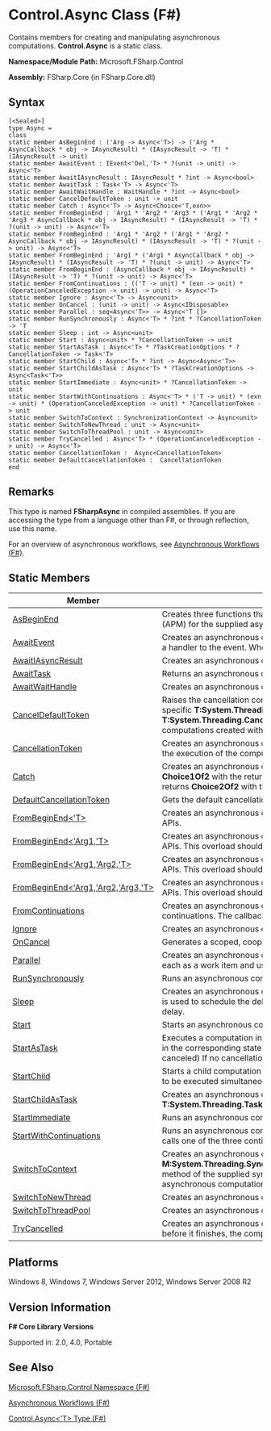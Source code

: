 # Control.Async Class (F#)

Contains members for creating and manipulating asynchronous computations. **Control.Async** is a static class.

**Namespace/Module Path:** Microsoft.FSharp.Control

**Assembly:** FSharp.Core (in FSharp.Core.dll)


## Syntax

```
[<Sealed>]
type Async =
class
static member AsBeginEnd : ('Arg -> Async<'T>) -> ('Arg * AsyncCallback * obj -> IAsyncResult) * (IAsyncResult -> 'T) * (IAsyncResult -> unit)
static member AwaitEvent : IEvent<'Del,'T> * ?(unit -> unit) -> Async<'T>
static member AwaitIAsyncResult : IAsyncResult * ?int -> Async<bool>
static member AwaitTask : Task<'T> -> Async<'T>
static member AwaitWaitHandle : WaitHandle * ?int -> Async<bool>
static member CancelDefaultToken : unit -> unit
static member Catch : Async<'T> -> Async<Choice<'T,exn>>
static member FromBeginEnd : 'Arg1 * 'Arg2 * 'Arg3 * ('Arg1 * 'Arg2 * 'Arg3 * AsyncCallback * obj -> IAsyncResult) * (IAsyncResult -> 'T) * ?(unit -> unit) -> Async<'T>
static member FromBeginEnd : 'Arg1 * 'Arg2 * ('Arg1 * 'Arg2 * AsyncCallback * obj -> IAsyncResult) * (IAsyncResult -> 'T) * ?(unit -> unit) -> Async<'T>
static member FromBeginEnd : 'Arg1 * ('Arg1 * AsyncCallback * obj -> IAsyncResult) * (IAsyncResult -> 'T) * ?(unit -> unit) -> Async<'T>
static member FromBeginEnd : (AsyncCallback * obj -> IAsyncResult) * (IAsyncResult -> 'T) * ?(unit -> unit) -> Async<'T>
static member FromContinuations : (('T -> unit) * (exn -> unit) * (OperationCanceledException -> unit) -> unit) -> Async<'T>
static member Ignore : Async<'T> -> Async<unit>
static member OnCancel : (unit -> unit) -> Async<IDisposable>
static member Parallel : seq<Async<'T>> -> Async<'T []>
static member RunSynchronously : Async<'T> * ?int * ?CancellationToken -> 'T
static member Sleep : int -> Async<unit>
static member Start : Async<unit> * ?CancellationToken -> unit
static member StartAsTask : Async<'T> * ?TaskCreationOptions * ?CancellationToken -> Task<'T>
static member StartChild : Async<'T> * ?int -> Async<Async<'T>>
static member StartChildAsTask : Async<'T> * ?TaskCreationOptions -> Async<Task<'T>>
static member StartImmediate : Async<unit> * ?CancellationToken -> unit
static member StartWithContinuations : Async<'T> * ('T -> unit) * (exn -> unit) * (OperationCanceledException -> unit) * ?CancellationToken -> unit
static member SwitchToContext : SynchronizationContext -> Async<unit>
static member SwitchToNewThread : unit -> Async<unit>
static member SwitchToThreadPool : unit -> Async<unit>
static member TryCancelled : Async<'T> * (OperationCanceledException -> unit) -> Async<'T>
static member CancellationToken :  Async<CancellationToken>
static member DefaultCancellationToken :  CancellationToken
end
```

## Remarks
This type is named **FSharpAsync** in compiled assemblies. If you are accessing the type from a language other than F#, or through reflection, use this name.

For an overview of asynchronous workflows, see [Asynchronous Workflows &#40;F&#35;&#41;](Asynchronous+Workflows+%28FSharp%29.md).


## Static Members


|Member|Description|
|------|-----------|
|[AsBeginEnd](http://msdn.microsoft.com/en-us/library/a38a0e75-7717-4791-b2ec-0fc9977b4e6e)|Creates three functions that can be used to implement the .NET Framework Asynchronous Programming Model (APM) for the supplied asynchronous computation.|
|[AwaitEvent](http://msdn.microsoft.com/en-us/library/08457e9a-0c8e-4ade-9146-3dbe10c28584)|Creates an asynchronous computation that waits for a single invocation of a .NET Framework event by adding a handler to the event. When the computation finishes or is canceled, the handler is removed from the event.|
|[AwaitIAsyncResult](http://msdn.microsoft.com/en-us/library/62c03ef2-a95e-499d-a614-67ad0719dde0)|Creates an asynchronous computation that waits for the supplied **T:System.IAsyncResult**.|
|[AwaitTask](http://msdn.microsoft.com/en-us/library/d4bdabff-00b2-4459-9a06-e745e4812565)|Returns an asynchronous computation that waits for the given task to complete and returns its result.|
|[AwaitWaitHandle](http://msdn.microsoft.com/en-us/library/0f3ee86d-5fb6-4ff9-9917-94f272923715)|Creates an asynchronous computation that waits for the supplied **T:System.Threading.WaitHandle**.|
|[CancelDefaultToken](http://msdn.microsoft.com/en-us/library/95289172-8711-4479-b9c1-05c616e26472)|Raises the cancellation condition for the most recent set of asynchronous computations started without any specific **T:System.Threading.CancellationToken**. Replaces the global **T:System.Threading.CancellationTokenSource** with a new global token source for any asynchronous computations created without any specific **T:System.Threading.CancellationToken**.|
|[CancellationToken](http://msdn.microsoft.com/en-us/library/3f118642-dd42-4e34-9a63-1779e7a0a6f9)|Creates an asynchronous computation that returns the **T:System.Threading.CancellationToken** that manages the execution of the computation.|
|[Catch](http://msdn.microsoft.com/en-us/library/c31e1ccb-c0f5-4da9-ba3d-c2454bcd0807)|Creates an asynchronous computation. If this computation finishes successfully, this method returns **Choice1Of2** with the returned value. If this computation raises an exception before it finishes, this method returns **Choice2Of2** with the raised exception.|
|[DefaultCancellationToken](http://msdn.microsoft.com/en-us/library/42e3356a-bd73-4174-beef-b36ca2006734)|Gets the default cancellation token for running asynchronous computations.|
|[FromBeginEnd&lt;'T&gt;](http://msdn.microsoft.com/en-us/library/eb24fcb5-36fb-4c9b-8343-02148b327b56)|Creates an asynchronous computation by specifying a beginning and ending function, like .NET Framework APIs.|
|[FromBeginEnd&lt;'Arg1,'T&gt;](http://msdn.microsoft.com/en-us/library/fd61e0e4-3d74-4c70-a55f-083ed4239563)|Creates an asynchronous computation by specifying a beginning and ending function, like .NET Framework APIs. This overload should be used if the operation is qualified by one argument.|
|[FromBeginEnd&lt;'Arg1,'Arg2,'T&gt;](http://msdn.microsoft.com/en-us/library/7c63e974-4c14-47cb-bf22-f8110ed46c30)|Creates an asynchronous computation by specifying a beginning and ending function, like .NET Framework APIs. This overload should be used if the operation is qualified by two arguments.|
|[FromBeginEnd&lt;'Arg1,'Arg2,'Arg3,'T&gt;](http://msdn.microsoft.com/en-us/library/01a7a1a0-5d36-4ff6-b382-f1ab5fcb6973)|Creates an asynchronous computation by specifying a beginning and ending function, like .NET Framework APIs. This overload should be used if the operation is qualified by three arguments.|
|[FromContinuations](http://msdn.microsoft.com/en-us/library/76fb99a4-e92f-4e68-affc-546c46b6a9b2)|Creates an asynchronous computation that includes the current success, exception, and cancellation continuations. The callback function must eventually call exactly one of the given continuations.|
|[Ignore](http://msdn.microsoft.com/en-us/library/2cb37887-d5f3-4530-b8ec-08f4ac0ae7df)|Creates an asynchronous computation that runs the given computation and ignores its result.|
|[OnCancel](http://msdn.microsoft.com/en-us/library/917fde0f-2177-40db-8af4-eee96aa87b7a)|Generates a scoped, cooperative cancellation handler for use within an asynchronous workflow.|
|[Parallel](http://msdn.microsoft.com/en-us/library/aa9b0355-2d55-4858-b943-cbe428de9dc4)|Creates an asynchronous computation that runs all the supplied asynchronous computations, initially queuing each as a work item and using a fork/join pattern.|
|[RunSynchronously](http://msdn.microsoft.com/en-us/library/0a6663a9-50f2-4d38-8bf3-cefd1a51fd6b)|Runs an asynchronous computation and waits for its result.|
|[Sleep](http://msdn.microsoft.com/en-us/library/de7a7567-fade-494e-af85-3758a31c4960)|Creates an asynchronous computation that pauses for the specified time. A **T:System.Threading.Timer** object is used to schedule the delay. The operation does not block operating system threads for the duration of the delay.|
|[Start](http://msdn.microsoft.com/en-us/library/338aa756-beac-4dc1-95ca-613822679347)|Starts an asynchronous computation in the thread pool. Does not wait for its result.|
|[StartAsTask](http://msdn.microsoft.com/en-us/library/3f3ef301-fcc9-4006-9414-c2268e65d79c)|Executes a computation in the thread pool. Returns a **T:System.Threading.Tasks.Task** that will be completed in the corresponding state once the computation terminates (produces the result, throws exception or gets canceled) If no cancellation token is provided then the default cancellation token is used.|
|[StartChild](http://msdn.microsoft.com/en-us/library/dee323cf-015b-447f-8ffe-1a04443a7aa7)|Starts a child computation within an asynchronous workflow. This allows multiple asynchronous computations to be executed simultaneously.|
|[StartChildAsTask](http://msdn.microsoft.com/en-us/library/f4363517-4430-466e-bb72-7a51e9ffef28)|Creates an asynchronous computation which starts the given computation as a **T:System.Threading.Tasks.Task**.|
|[StartImmediate](http://msdn.microsoft.com/en-us/library/2f71d1cc-187f-48cf-ac66-e7fda41c46e3)|Runs an asynchronous computation, starting immediately on the current operating system thread.|
|[StartWithContinuations](http://msdn.microsoft.com/en-us/library/dbca7cda-02d1-4a91-bbd0-23aef7050a5c)|Runs an asynchronous computation, starting immediately on the current operating system thread. This method calls one of the three continuations when the operation finishes.|
|[SwitchToContext](http://msdn.microsoft.com/en-us/library/c36395ac-adeb-4c9b-af0a-47471cccc0ea)|Creates an asynchronous computation that runs its continuation by using the **M:System.Threading.SynchronizationContext.Post(System.Threading.SendOrPostCallback,System.Object)** method of the supplied synchronization context. If the supplied synchronization context is **null**, the asynchronous computation is equivalent to [SwitchToThreadPool](http://msdn.microsoft.com/en-us/library/c2708739-5389-487a-a3c9-490f417bcdc6).|
|[SwitchToNewThread](http://msdn.microsoft.com/en-us/library/1f0b78f7-8621-47da-89e8-5040ead1004c)|Creates an asynchronous computation that creates a new thread and runs its continuation in that thread.|
|[SwitchToThreadPool](http://msdn.microsoft.com/en-us/library/c2708739-5389-487a-a3c9-490f417bcdc6)|Creates an asynchronous computation that queues a work item that runs its continuation.|
|[TryCancelled](http://msdn.microsoft.com/en-us/library/cab396e2-d42c-433c-8c66-4457868a5f9f)|Creates an asynchronous computation that runs the supplied computation. If this computation is cancelled before it finishes, the computation generated by running the supplied compensation function is executed.|

## Platforms
Windows 8, Windows 7, Windows Server 2012, Windows Server 2008 R2


## Version Information
**F# Core Library Versions**

Supported in: 2.0, 4.0, Portable




## See Also
[Microsoft.FSharp.Control Namespace &#40;F&#35;&#41;](Microsoft.FSharp.Control+Namespace+%28FSharp%29.md)

[Asynchronous Workflows &#40;F&#35;&#41;](Asynchronous+Workflows+%28FSharp%29.md)

[Control.Async&#60;'T&#62; Type &#40;F&#35;&#41;](Control.Async%28%27T%29+Type+%28FSharp%29.md)

